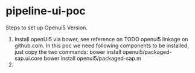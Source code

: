 # pipeline-ui-poc

Steps to set up Openui5 Version.
1. Install openUI5 via bower, see reference on TODO openui5 linkage on github.com. In this poc we need following components to be installed, just copy the two commands:
	bower install openui5/packaged-sap.ui.core
	bower install openui5/packaged-sap.m
2. 